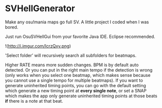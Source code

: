 # SVHellGenerator
Make any osu!mania maps go full SV. A little project I coded when I was bored.

Just run OsuSVHellGui from your favorite Java IDE. Eclipse recommended.

!(http://i.imgur.com/IcrzQxy.png)

'Select folder' will recursively search all subfolders for beatmaps.

Higher RATE means more sudden changes. BPM is by default auto detected. Or you can put in the right main tempo if the detection is wrong (only works when you select one beatmap, which makes sense because you cannot use a single tempo for multiple beatmaps). If you want to generate uninherited timing points, you can go with the default setting which generate a new timing point at **every single note**, or set a SNAP which makes the app only generate uninherited timing points at those beats **if** there is a note at that beat.
